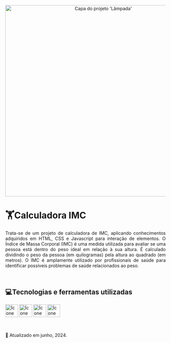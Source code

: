 <p align="center">
  <img loading="lazy" src="https://github.com/Debora-Carvalho/calculadoraJavascript/assets/104103793/1c290076-0cfa-4a04-8219-879d54a634c9"  width="600" height="auto"  alt="Capa do projeto 'Lâmpada'"/>
</p>

<h1>🏋️Calculadora IMC</h1>
<p align="justify"> 
  Trata-se de um projeto de calculadora de IMC, aplicando conhecimentos adquiridos em HTML, CSS e Javascript para interação de elementos.
  O Índice de Massa Corporal (IMC) é uma medida utilizada para avaliar se uma pessoa está dentro do peso ideal em relação à sua altura. É calculado dividindo o peso da pessoa (em quilogramas) pela altura ao quadrado (em metros). O IMC é amplamente utilizado por profissionais de saúde para identificar possíveis problemas de saúde relacionados ao peso.
</p><br>

<h2>💻Tecnologias e ferramentas utilizadas</h2>
<p>
  <img loading="lazy" src="https://cdn.jsdelivr.net/gh/devicons/devicon@latest/icons/html5/html5-original.svg" width="40" height="40" alt="Ícone do html5"/> 
  <img loading="lazy" src="https://cdn.jsdelivr.net/gh/devicons/devicon@latest/icons/css3/css3-original.svg" width="40" height="40" alt="Ícone do css3"/> 
  <img src="https://cdn.jsdelivr.net/gh/devicons/devicon@latest/icons/javascript/javascript-original.svg" width="40" height="40" alt="Ícone do Javascript"/>   
  <img loading="lazy" src="https://cdn.jsdelivr.net/gh/devicons/devicon@latest/icons/vscode/vscode-original.svg" width="40" height="40" alt="Ícone do Visual Studio Code"/>        
</p><br>

<p>📆 Atualizado em junho, 2024.</p><br>
